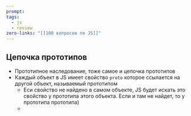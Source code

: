 ```yaml
---
prompt: 
tags:
  - js
  - review
zero-links: "[[100 вопросов по JS]]"
---
```

## Цепочка прототипов
- Прототипное наследование, тоже самое и цепочка прототипов
- Каждый объект в JS имеет свойство `proto` которое ссылается на другой объект, называемый прототипом
	- Еси свойство не найдено в самом объекте, JS будет искать это свойство у прототипа этого объекта. Если и там не найдет, то у прототипа прототипа)
	- 